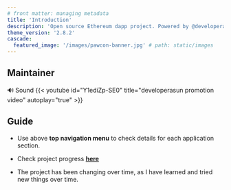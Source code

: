 ```yaml
---
# front matter: managing metadata
title: 'Introduction'
description: 'Open source Ethereum dapp project. Powered by @developerasun.'
theme_version: '2.8.2'
cascade:
  featured_image: '/images/pawcon-banner.jpg' # path: static/images
---
```


## Maintainer

🔊 Sound
{{< youtube id="Y1ediZp-SE0" title="developerasun promotion video" autoplay="true" >}}

## Guide

- Use above **top navigation menu** to check details for each application section.

- Check project progress **[here](https://github.com/orgs/asunlabs/projects/3/views/1)**

- The project has been changing over time, as I have learned and tried new things over time.
